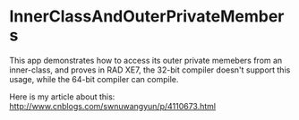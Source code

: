# InnerClassAndOuterPrivateMembers
This app demonstrates how to access its outer private memebers from an inner-class, and proves in RAD XE7, the 32-bit compiler doesn't support this usage, while the 64-bit compiler can compile.

Here is my article about this:
http://www.cnblogs.com/swnuwangyun/p/4110673.html
